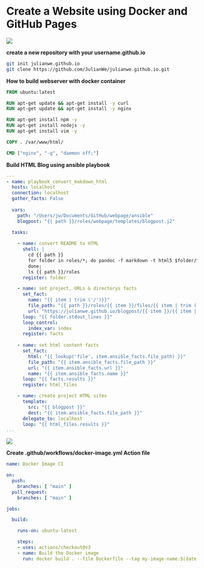 # Create a Website using Docker and GitHub Pages

![](../files/images/ansible-docker.jpg)

**create a new repository with your username.github.io**
```sh
git init julianwe.github.io
git clone https://github.com/JulianWe/julianwe.github.io.git
``` 

**How to build webserver with docker container**
```dockerfile
FROM ubuntu:latest

RUN apt-get update && apt-get install -y curl
RUN apt-get update && apt-get install -y nginx

RUN apt-get install npm -y
RUN apt-get install nodejs -y
RUN apt-get install vim -y

COPY . /var/www/html/

CMD ["nginx", "-g", "daemon off;"]
```


**Build HTML Blog using ansible playbook**

```yml
---
- name: playbook_convert_makdown_html
  hosts: localhost
  connection: localhost
  gather_facts: False
  
  vars:
    path: "/Users/jw/Documents/GitHub/webpage/ansible"
    blogpost: "{{ path }}/roles/webpage/templates/blogpost.j2"
  
  tasks:

    - name: convert README to HTML
      shell: | 
        cd {{ path }}
        for folder in roles/*; do pandoc -f markdown -t html5 $folder/files/README.md > roles/${folder#*/}/files/${folder#*/}.html;  
        done;
        ls {{ path }}/roles
      register: folder

    - name: set project, URLs & directorys facts
      set_fact:
        name: "{{ item | trim ('/')}}"
        file_path: "{{ path }}/roles/{{ item }}/files/{{ item | trim ('/')}}.html"
        url: "https://julianwe.github.io/blogpost/{{ item }}/{{ item | trim('/')}}.html"
      loop: "{{ folder.stdout_lines }}"
      loop_control:
        index_var: index
      register: facts
  
    - name: set html content facts
      set_fact:
        html: "{{ lookup('file', item.ansible_facts.file_path) }}"
        file_path: "{{ item.ansible_facts.file_path }}"
        url: "{{ item.ansible_facts.url }}"
        name: "{{ item.ansible_facts.name }}"
      loop: "{{ facts.results }}"
      register: html_files

    - name: create project HTML sites
      template:
        src: "{{ blogpost }}"
        dest: "{{ item.ansible_facts.file_path }}"
      delegate_to: localhost
      loop: "{{ html_files.results }}"
...
``` 

![](../files/images/pages.jpg)


**Create .github/workflows/docker-image.yml Action file**

```yml
name: Docker Image CI

on:
  push:
    branches: [ "main" ]
  pull_request:
    branches: [ "main" ]

jobs:

  build:

    runs-on: ubuntu-latest

    steps:
    - uses: actions/checkout@v3
    - name: Build the Docker image
      run: docker build . --file Dockerfile --tag my-image-name:$(date +%s)
``` 
